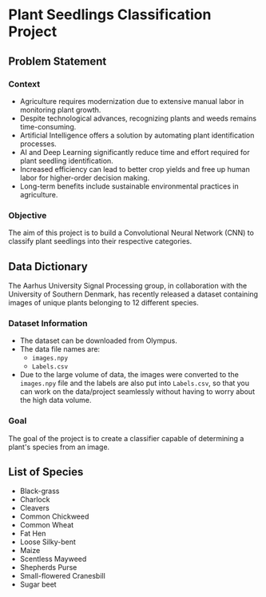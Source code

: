 # Plant Seedlings Classification Project

## Problem Statement

### Context

- Agriculture requires modernization due to extensive manual labor in monitoring plant growth.
- Despite technological advances, recognizing plants and weeds remains time-consuming.
- Artificial Intelligence offers a solution by automating plant identification processes.
- AI and Deep Learning significantly reduce time and effort required for plant seedling identification.
- Increased efficiency can lead to better crop yields and free up human labor for higher-order decision making.
- Long-term benefits include sustainable environmental practices in agriculture.

### Objective

The aim of this project is to build a Convolutional Neural Network (CNN) to classify plant seedlings into their respective categories.

## Data Dictionary

The Aarhus University Signal Processing group, in collaboration with the University of Southern Denmark, has recently released a dataset containing images of unique plants belonging to 12 different species.

### Dataset Information

- The dataset can be downloaded from Olympus.
- The data file names are:
  - `images.npy`
  - `Labels.csv`
- Due to the large volume of data, the images were converted to the `images.npy` file and the labels are also put into `Labels.csv`, so that you can work on the data/project seamlessly without having to worry about the high data volume.

### Goal

The goal of the project is to create a classifier capable of determining a plant's species from an image.

## List of Species

- Black-grass
- Charlock
- Cleavers
- Common Chickweed
- Common Wheat
- Fat Hen
- Loose Silky-bent
- Maize
- Scentless Mayweed
- Shepherds Purse
- Small-flowered Cranesbill
- Sugar beet
